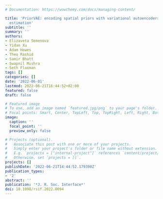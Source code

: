 ```yaml
---
# Documentation: https://wowchemy.com/docs/managing-content/

title: 'PriorVAE: encoding spatial priors with variational autoencoders for small-area
  estimation'
subtitle: ''
summary: ''
authors:
- Elizaveta Semenova
- Yidan Xu
- Adam Howes
- Theo Rashid
- Samir Bhatt
- Swapnil Mishra
- Seth Flaxman
tags: []
categories: []
date: '2022-06-01'
lastmod: 2022-06-21T16:44:52+02:00
featured: false
draft: false

# Featured image
# To use, add an image named `featured.jpg/png` to your page's folder.
# Focal points: Smart, Center, TopLeft, Top, TopRight, Left, Right, BottomLeft, Bottom, BottomRight.
image:
  caption: ''
  focal_point: ''
  preview_only: false

# Projects (optional).
#   Associate this post with one or more of your projects.
#   Simply enter your project's folder or file name without extension.
#   E.g. `projects = ["internal-project"]` references `content/project/deep-learning/index.md`.
#   Otherwise, set `projects = []`.
projects: []
publishDate: '2022-06-21T14:44:52.179398Z'
publication_types:
- '2'
abstract: ''
publication: '*J. R. Soc. Interface*'
doi: 10.1098/rsif.2022.0094
---
```

